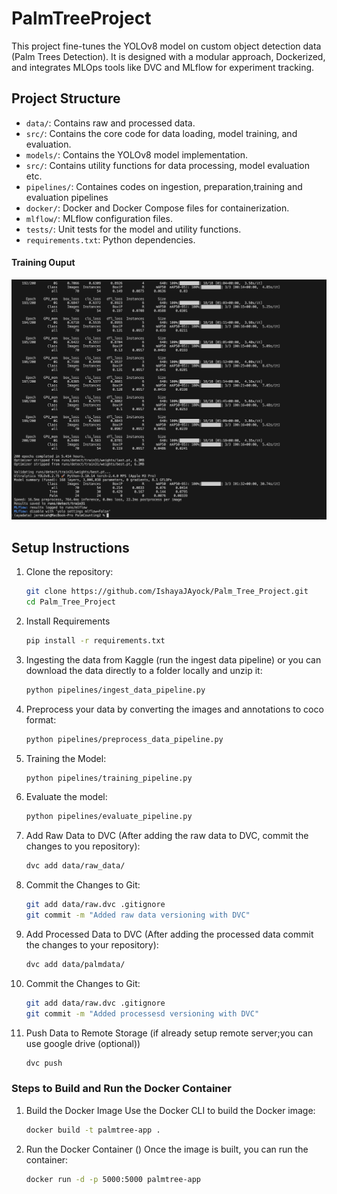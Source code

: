 # PalmTreeProject
 
This project fine-tunes the YOLOv8 model on custom object detection data (Palm Trees Detection). It is designed with a modular approach, Dockerized, and integrates MLOps tools like DVC and MLflow for experiment tracking.

## Project Structure

- `data/`: Contains raw and processed data.
- `src/`: Contains the core code for data loading, model training, and evaluation.
- `models/`: Contains the YOLOv8 model implementation.
- `src/`: Contains utility functions for data processing, model evaluation etc.
- `pipelines/`: Containes codes on ingestion, preparation,training and evaluation pipelines
- `docker/`: Docker and Docker Compose files for containerization.
- `mlflow/`: MLflow configuration files. 
- `tests/`: Unit tests for the model and utility functions.
- `requirements.txt`: Python dependencies.

#### Training Ouput
![Sunset Image](pix/train.png)


## Setup Instructions

1. Clone the repository:

   ```bash
   git clone https://github.com/IshayaJAyock/Palm_Tree_Project.git
   cd Palm_Tree_Project
   ```

2. Install Requirements
    ```bash
    pip install -r requirements.txt
    ```

3. Ingesting the data from Kaggle (run the ingest data pipeline) or you can download the data directly to a folder locally and unzip it:

    ```bash 
    python pipelines/ingest_data_pipeline.py
    ``` 
4. Preprocess your data by converting the images and annotations to coco format:

    ```bash
    python pipelines/preprocess_data_pipeline.py
    ```
5. Training the Model:

    ```bash 
    python pipelines/training_pipeline.py
    ``` 

6. Evaluate the model:

    ```bash
    python pipelines/evaluate_pipeline.py

7. Add Raw Data to DVC (After adding the raw data to DVC, commit the changes to you repository):

    ```bash
    dvc add data/raw_data/
    ``` 
8. Commit the Changes to Git:

    ```bash
    git add data/raw.dvc .gitignore
    git commit -m "Added raw data versioning with DVC"
    ```
9. Add Processed Data to DVC (After adding the processed data commit the changes to your repository):

    ```bash
    dvc add data/palmdata/
    ``` 
10. Commit the Changes to Git:

    ```bash
    git add data/raw.dvc .gitignore
    git commit -m "Added processesd versioning with DVC"
    ```
11. Push Data to Remote Storage (if already setup remote server;you can use google drive (optional))
    ```bash
    dvc push
    ``` 
### Steps to Build and Run the Docker Container

1. Build the Docker Image
    Use the Docker CLI to build the Docker image:
    ```bash 
    docker build -t palmtree-app .
    ```
2. Run the Docker Container ()
   Once the image is built, you can run the container:

    ```bash
    docker run -d -p 5000:5000 palmtree-app
    ``` 